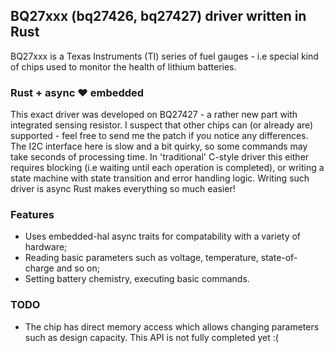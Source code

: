 ## BQ27xxx (bq27426, bq27427) driver written in Rust

BQ27xxx is a Texas Instruments (TI) series of fuel gauges - i.e special kind of chips used to monitor the health of lithium batteries.

### Rust + async ❤️ embedded

This exact driver was developed on BQ27427 - a rather new part with integrated sensing resistor. I suspect that other chips can (or already are) supported - feel free to send me the patch if you notice any differences.
The I2C interface here is slow and a bit quirky, so some commands may take seconds of processing time. In 'traditional' C-style driver this either requires blocking (i.e waiting until each operation is completed), or writing a state machine with state transition and error handling logic. Writing such driver is async Rust makes everything so much easier!

### Features
- Uses embedded-hal async traits for compatability with a variety of hardware;
- Reading basic parameters such as voltage, temperature, state-of-charge and so on;
- Setting battery chemistry, executing basic commands.

### TODO
- The chip has direct memory access which allows changing parameters such as design capacity. This API is not fully completed yet :(
